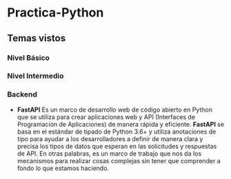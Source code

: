 # Practica-Python
## Temas vistos
### Nivel Básico

### Nivel Intermedio

### Backend
* **FastAPI**
  Es un marco de desarrollo web de código abierto en Python que se utiliza para crear aplicaciones web y API (Interfaces de Programación de Aplicaciones) de manera rápida y eficiente. **FastAPI** se basa en el estándar de tipado de Python 3.6+ y utiliza anotaciones de tipo para ayudar a los desarrolladores a definir de manera clara y precisa los tipos de datos que esperan en las solicitudes y respuestas de API.
  En otras palabras, es un marco de trabajo que nos da los mecanismos para realizar cosas complejas sin tener que comprender a fondo lo que estamos haciendo. 
